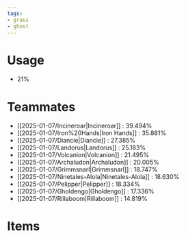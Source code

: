```yaml
---
tags:
- grass
- ghost
---
```

# Usage
- 21%
# Teammates
- [[2025-01-07/Incineroar|Incineroar]] : 39.494%
- [[2025-01-07/Iron%20Hands|Iron Hands]] : 35.881%
- [[2025-01-07/Diancie|Diancie]] : 27.385%
- [[2025-01-07/Landorus|Landorus]] : 25.183%
- [[2025-01-07/Volcanion|Volcanion]] : 21.495%
- [[2025-01-07/Archaludon|Archaludon]] : 20.005%
- [[2025-01-07/Grimmsnarl|Grimmsnarl]] : 18.747%
- [[2025-01-07/Ninetales-Alola|Ninetales-Alola]] : 18.630%
- [[2025-01-07/Pelipper|Pelipper]] : 18.334%
- [[2025-01-07/Gholdengo|Gholdengo]] : 17.336%
- [[2025-01-07/Rillaboom|Rillaboom]] : 14.819%
# Items
